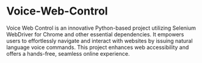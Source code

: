 # Voice-Web-Control
Voice Web Control is an innovative Python-based project utilizing Selenium WebDriver for Chrome and other essential dependencies. It empowers users to effortlessly navigate and interact with websites by issuing natural language voice commands. This project enhances web accessibility and offers a hands-free, seamless online experience.
